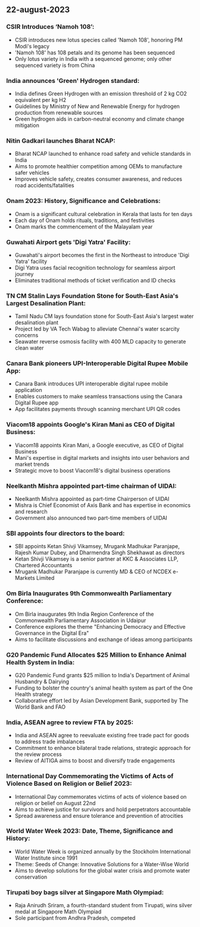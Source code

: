 ## 22-august-2023
### CSIR Introduces ‘Namoh 108’:
- CSIR introduces new lotus species called 'Namoh 108', honoring PM Modi's legacy
- 'Namoh 108' has 108 petals and its genome has been sequenced
- Only lotus variety in India with a sequenced genome; only other sequenced variety is from China

### India announces 'Green' Hydrogen standard:
- India defines Green Hydrogen with an emission threshold of 2 kg CO2 equivalent per kg H2
- Guidelines by Ministry of New and Renewable Energy for hydrogen production from renewable sources
- Green hydrogen aids in carbon-neutral economy and climate change mitigation

### Nitin Gadkari launches Bharat NCAP:
- Bharat NCAP launched to enhance road safety and vehicle standards in India
- Aims to promote healthier competition among OEMs to manufacture safer vehicles
- Improves vehicle safety, creates consumer awareness, and reduces road accidents/fatalities

### Onam 2023: History, Significance and Celebrations:
- Onam is a significant cultural celebration in Kerala that lasts for ten days
- Each day of Onam holds rituals, traditions, and festivities
- Onam marks the commencement of the Malayalam year

### Guwahati Airport gets 'Digi Yatra' Facility:
- Guwahati's airport becomes the first in the Northeast to introduce 'Digi Yatra' facility
- Digi Yatra uses facial recognition technology for seamless airport journey
- Eliminates traditional methods of ticket verification and ID checks

### TN CM Stalin Lays Foundation Stone for South-East Asia's Largest Desalination Plant:
- Tamil Nadu CM lays foundation stone for South-East Asia's largest water desalination plant
- Project led by VA Tech Wabag to alleviate Chennai's water scarcity concerns
- Seawater reverse osmosis facility with 400 MLD capacity to generate clean water

### Canara Bank pioneers UPI-Interoperable Digital Rupee Mobile App:
- Canara Bank introduces UPI interoperable digital rupee mobile application
- Enables customers to make seamless transactions using the Canara Digital Rupee app
- App facilitates payments through scanning merchant UPI QR codes

### Viacom18 appoints Google's Kiran Mani as CEO of Digital Business:
- Viacom18 appoints Kiran Mani, a Google executive, as CEO of Digital Business
- Mani's expertise in digital markets and insights into user behaviors and market trends
- Strategic move to boost Viacom18's digital business operations

### Neelkanth Mishra appointed part-time chairman of UIDAI:
- Neelkanth Mishra appointed as part-time Chairperson of UIDAI
- Mishra is Chief Economist of Axis Bank and has expertise in economics and research
- Government also announced two part-time members of UIDAI

### SBI appoints four directors to the board:
- SBI appoints Ketan Shivji Vikamsey, Mrugank Madhukar Paranjape, Rajesh Kumar Dubey, and Dharmendra Singh Shekhawat as directors
- Ketan Shivji Vikamsey is a senior partner at KKC & Associates LLP, Chartered Accountants
- Mrugank Madhukar Paranjape is currently MD & CEO of NCDEX e-Markets Limited

### Om Birla Inaugurates 9th Commonwealth Parliamentary Conference:
- Om Birla inaugurates 9th India Region Conference of the Commonwealth Parliamentary Association in Udaipur
- Conference explores the theme "Enhancing Democracy and Effective Governance in the Digital Era"
- Aims to facilitate discussions and exchange of ideas among participants

### G20 Pandemic Fund Allocates $25 Million to Enhance Animal Health System in India:
- G20 Pandemic Fund grants $25 million to India's Department of Animal Husbandry & Dairying
- Funding to bolster the country's animal health system as part of the One Health strategy
- Collaborative effort led by Asian Development Bank, supported by The World Bank and FAO

### India, ASEAN agree to review FTA by 2025:
- India and ASEAN agree to reevaluate existing free trade pact for goods to address trade imbalances
- Commitment to enhance bilateral trade relations, strategic approach for the review process
- Review of AITIGA aims to boost and diversify trade engagements

### International Day Commemorating the Victims of Acts of Violence Based on Religion or Belief 2023:
- International Day commemorates victims of acts of violence based on religion or belief on August 22nd
- Aims to achieve justice for survivors and hold perpetrators accountable
- Spread awareness and ensure tolerance and prevention of atrocities

### World Water Week 2023: Date, Theme, Significance and History:
- World Water Week is organized annually by the Stockholm International Water Institute since 1991
- Theme: Seeds of Change: Innovative Solutions for a Water-Wise World
- Aims to develop solutions for the global water crisis and promote water conservation

### Tirupati boy bags silver at Singapore Math Olympiad:
- Raja Anirudh Sriram, a fourth-standard student from Tirupati, wins silver medal at Singapore Math Olympiad
- Sole participant from Andhra Pradesh, competed